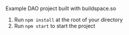 Example DAO project built with buildspace.so

1. Run `npm install` at the root of your directory
2. Run `npm start` to start the project
